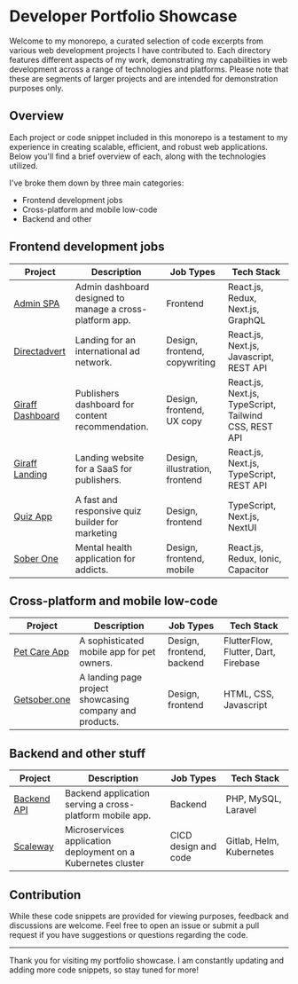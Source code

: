 # Developer Portfolio Showcase

Welcome to my monorepo, a curated selection of code excerpts from various web development projects I have contributed to. Each directory features different aspects of my work, demonstrating my capabilities in web development across a range of technologies and platforms. Please note that these are segments of larger projects and are intended for demonstration purposes only.

## Overview

Each project or code snippet included in this monorepo is a testament to my experience in creating scalable, efficient, and robust web applications. Below you'll find a brief overview of each, along with the technologies utilized.

I've broke them down by three main categories:

- Frontend development jobs
- Cross-platform and mobile low-code
- Backend and other

## Frontend development jobs

| Project | Description | Job Types | Tech Stack |
| --- | --- | --- | --- |
| [Admin SPA](admin-spa) | Admin dashboard designed to manage a cross-platform app. | Frontend | React.js, Redux, Next.js, GraphQL  |
| [Directadvert](directadvert) | Landing for an international ad network. | Design, frontend, copywriting | React.js, Next.js, Javascript, REST API |
| [Giraff Dashboard](giraff-dashboard) | Publishers dashboard for content recommendation. | Design, frontend, UX copy | React.js, Next.js, TypeScript, Tailwind CSS, REST API |
| [Giraff Landing](giraff-landing) | Landing website for a SaaS for publishers. | Design, illustration, frontend | React.js, Next.js, TypeScript, REST API |
| [Quiz App](quiz-app) | A fast and responsive quiz builder for marketing | Design, frontend | TypeScript, Next.js, NextUI |
| [Sober One](soberone-app) | Mental health application for addicts. | Design, frontend, mobile | React.js, Redux, Ionic, Capacitor |

## Cross-platform and mobile low-code

| Project | Description | Job Types | Tech Stack |
| --- | --- | --- | --- |
| [Pet Care App](pet-care) | A sophisticated mobile app for pet owners. | Design, frontend, backend | FlutterFlow, Flutter, Dart, Firebase |
| [Getsober.one](getsober.one) | A landing page project showcasing company and products. | Design, frontend | HTML, CSS, Javascript |

## Backend and other stuff

| Project | Description | Job Types | Tech Stack |
| --- | --- | --- | --- |
| [Backend API](api) | Backend application serving a cross-platform mobile app. | Backend | PHP, MySQL, Laravel |
| [Scaleway](scaleway) | Microservices application deployment on a Kubernetes cluster | CICD design and code | Gitlab, Helm, Kubernetes |

## Contribution

While these code snippets are provided for viewing purposes, feedback and discussions are welcome. Feel free to open an issue or submit a pull request if you have suggestions or questions regarding the code.

---

Thank you for visiting my portfolio showcase. I am constantly updating and adding more code snippets, so stay tuned for more!
